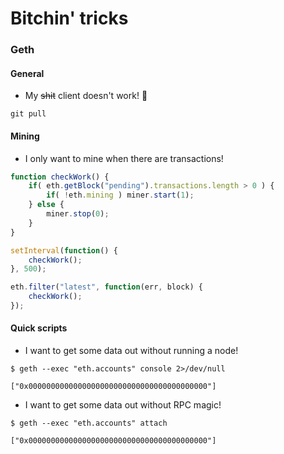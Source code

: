 # Bitchin' tricks

### Geth

#### General

* My ~~shit~~ client doesn't work! :fu:

```
git pull
```

#### Mining

* I only want to mine when there are transactions!

```javascript
function checkWork() {
	if( eth.getBlock("pending").transactions.length > 0 ) {
		if( !eth.mining ) miner.start(1);
	} else {
		miner.stop(0);
	}
}

setInterval(function() {
	checkWork();
}, 500);

eth.filter("latest", function(err, block) {
	checkWork();
});
```

#### Quick scripts

 * I want to get some data out without running a node!

```
$ geth --exec "eth.accounts" console 2>/dev/null

["0x0000000000000000000000000000000000000000"]
```

 * I want to get some data out without RPC magic!

```
$ geth --exec "eth.accounts" attach

["0x0000000000000000000000000000000000000000"]
```